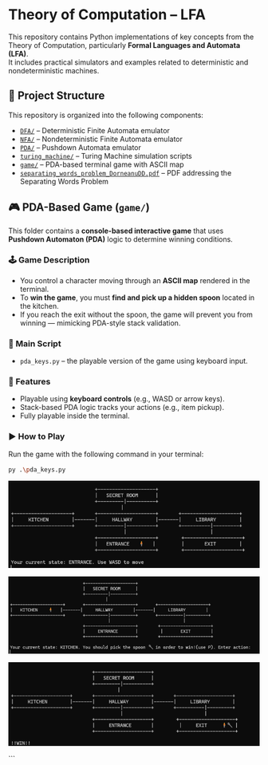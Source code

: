 # Theory of Computation – LFA

This repository contains Python implementations of key concepts from the Theory of Computation, particularly **Formal Languages and Automata (LFA)**.  
It includes practical simulators and examples related to deterministic and nondeterministic machines.

## 📁 Project Structure

This repository is organized into the following components:

- [`DFA/`](https://github.com/dianadd03/Theory-of-computation-LFA-/tree/main/DFA) – Deterministic Finite Automata emulator
- [`NFA/`](https://github.com/dianadd03/Theory-of-computation-LFA-/tree/main/NFA) – Nondeterministic Finite Automata emulator
- [`PDA/`](https://github.com/dianadd03/Theory-of-computation-LFA-/tree/main/PDA) – Pushdown Automata emulator
- [`turing_machine/`](https://github.com/dianadd03/Theory-of-computation-LFA-/tree/main/turing_machine) – Turing Machine simulation scripts
- [`game/`](https://github.com/dianadd03/Theory-of-computation-LFA-/tree/main/game) – PDA-based terminal game with ASCII map
- [`separating_words_problem_DorneanuDD.pdf`](https://github.com/dianadd03/Theory-of-computation-LFA-/blob/main/separating_words_problem_DorneanuDD.pdf) – PDF addressing the Separating Words Problem

## 🎮 PDA-Based Game (`game/`)

This folder contains a **console-based interactive game** that uses **Pushdown Automaton (PDA)** logic to determine winning conditions.

### 🕹 Game Description
- You control a character moving through an **ASCII map** rendered in the terminal.
- To **win the game**, you must **find and pick up a hidden spoon** located in the kitchen.
- If you reach the exit without the spoon, the game will prevent you from winning — mimicking PDA-style stack validation.

### 📄 Main Script
- `pda_keys.py` – the playable version of the game using keyboard input.

### 🧩 Features
- Playable using **keyboard controls** (e.g., WASD or arrow keys).
- Stack-based PDA logic tracks your actions (e.g., item pickup).
- Fully playable inside the terminal.

### ▶️ How to Play
Run the game with the following command in your terminal:
```bash
py .\pda_keys.py
```
<p align="center"> <img src="images/1.png" alt="Game Screenshot 1" width="600"/> </p> <p align="center"> <img src="images/2.png" alt="Game Screenshot 2" width="600"/> </p> <p align="center"> <img src="images/3.png" alt="Game Screenshot 3" width="600"/> </p> ```

